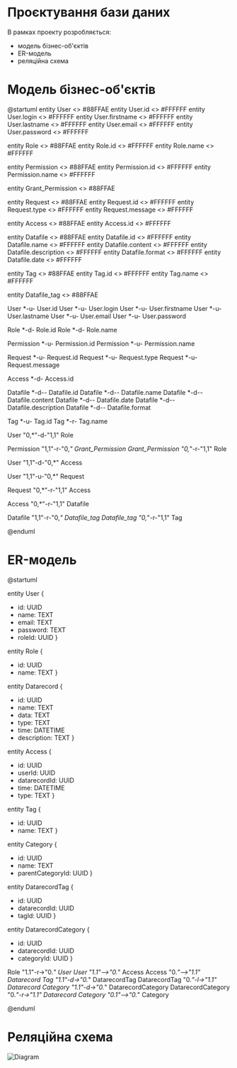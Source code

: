 # Проєктування бази даних

В рамках проекту розробляється:
- модель бізнес-об'єктів
- ER-модель
- реляційна схема

# Модель бізнес-об'єктів

@startuml entity User <> #88FFAE entity User.id <> #FFFFFF entity User.login <> #FFFFFF entity User.firstname <> #FFFFFF entity User.lastname <> #FFFFFF entity User.email <> #FFFFFF entity User.password <> #FFFFFF

entity Role <<ENTITY>> #88FFAE
entity Role.id <<NUMBER>> #FFFFFF
entity Role.name <<TEXT>> #FFFFFF

entity Permission <<ENTITY>> #88FFAE
entity Permission.id <<NUMBER>> #FFFFFF
entity Permission.name <<TEXT>> #FFFFFF

entity Grant_Permission <<ENTITY>> #88FFAE

entity Request <<ENTITY>> #88FFAE
entity Request.id <<NUMBER>> #FFFFFF
entity Request.type <<NUMBER>> #FFFFFF
entity Request.message <<TEXT>> #FFFFFF

entity Access <<ENTITY>> #88FFAE
entity Access.id <<NUMBER>> #FFFFFF

entity Datafile <<ENTITY>> #88FFAE
entity Datafile.id <<NUMBER>> #FFFFFF
entity Datafile.name <<TEXT>> #FFFFFF
entity Datafile.content <<TEXT>> #FFFFFF
entity Datafile.description <<TEXT>> #FFFFFF
entity Datafile.format <<TEXT>> #FFFFFF
entity Datafile.date <<DATETIME>> #FFFFFF

entity Tag <<ENTITY>> #88FFAE
entity Tag.id <<NUMBER>> #FFFFFF
entity Tag.name <<TEXT>> #FFFFFF

entity Datafile_tag <<ENTITY>> #88FFAE

User *-u- User.id
User *-u- User.login
User *-u- User.firstname
User *-u- User.lastname
User *-u- User.email
User *-u- User.password

Role *-d- Role.id
Role *-d- Role.name

Permission *-u- Permission.id
Permission *-u- Permission.name

Request *-u- Request.id
Request *-u- Request.type
Request *-u- Request.message

Access *-d- Access.id

Datafile *-d-- Datafile.id
Datafile *-d-- Datafile.name
Datafile *-d-- Datafile.content
Datafile *-d-- Datafile.date
Datafile *-d-- Datafile.description
Datafile *-d-- Datafile.format

Tag *-u- Tag.id
Tag *-r- Tag.name

User "0,*"-d-"1,1" Role

Permission "1,1"-r-"0,*" Grant_Permission
Grant_Permission "0,*"-r-"1,1" Role

User "1,1"-d-"0,*" Access

User "1,1"-u-"0,*" Request

Request "0,*"-r-"1,1" Access

Access "0,*"-r-"1,1" Datafile

Datafile "1,1"-r-"0,*" Datafile_tag
Datafile_tag "0,*"-r-"1,1" Tag

@enduml



# ER-модель

@startuml

entity User  {
+ id: UUID
+ name: TEXT
+ email: TEXT
+ password: TEXT
+ roleId: UUID
  }

entity Role  {
+ id: UUID
+ name: TEXT
  }

entity Datarecord  {
+ id: UUID
+ name: TEXT
+ data: TEXT
+ type: TEXT
+ time: DATETIME
+ description: TEXT
  }

entity Access  {
+ id: UUID
+ userId: UUID
+ datarecordId: UUID
+ time: DATETIME
+ type: TEXT
  }

entity Tag  {
+ id: UUID
+ name: TEXT
  }

entity Category  {
+ id: UUID
+ name: TEXT
+ parentCategoryId: UUID
  }

entity DatarecordTag  {
+ id: UUID
+ datarecordId: UUID
+ tagId: UUID
  }

entity DatarecordCategory  {
+ id: UUID
+ datarecordId: UUID
+ categoryId: UUID
  }

Role "1.1"-r->"0.*" User
User "1.1"-->"0.*" Access
Access "0.*"-->"1.1" Datarecord
Tag "1.1"-d->"0.*" DatarecordTag
DatarecordTag "0.*"-l->"1.1" Datarecord
Category "1.1"-d->"0.*" DatarecordCategory
DatarecordCategory "0.*"-r->"1.1" Datarecord
Category "0.1"-->"0.*" Category

@enduml

# Реляційна схема
![Diagram](https://github.com/user-attachments/assets/c164ab09-60de-48c0-b914-b12b7f82fcc0)

